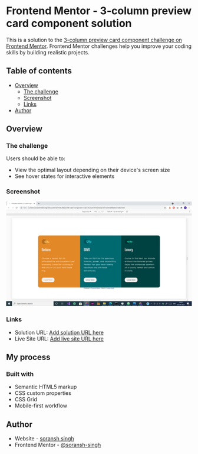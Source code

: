 # Frontend Mentor - 3-column preview card component solution

This is a solution to the [3-column preview card component challenge on Frontend Mentor](https://www.frontendmentor.io/challenges/3column-preview-card-component-pH92eAR2-). Frontend Mentor challenges help you improve your coding skills by building realistic projects.

## Table of contents

- [Overview](#overview)
  - [The challenge](#the-challenge)
  - [Screenshot](#screenshot)
  - [Links](#links)
- [Author](#author)


## Overview

### The challenge

Users should be able to:

- View the optimal layout depending on their device's screen size
- See hover states for interactive elements

### Screenshot

![](./screenshot.png)


### Links

- Solution URL: [Add solution URL here](https://github.com/soransh-singh/3ColumnPreviewCard-FrontendMaster)
- Live Site URL: [Add live site URL here](https://3-column-preview-card-frontend-master.vercel.app/)

## My process

### Built with

- Semantic HTML5 markup
- CSS custom properties
- CSS Grid
- Mobile-first workflow


## Author

- Website - [soransh singh](https://soransh-singh.github.io/)
- Frontend Mentor - [@soransh-singh](https://www.frontendmentor.io/profile/soransh-singh)
